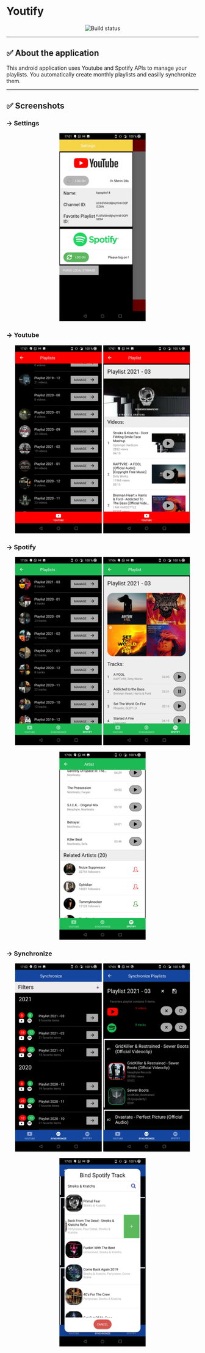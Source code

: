 # Youtify

<p align="center">
<img src="https://img.shields.io/badge/build status-ok-success" alt="Build status" />
</p>

---

## &#9989; About the application

This android application uses Youtube and Spotify APIs to manage your playlists. You automatically create monthly playlists and easilly synchronize them.

---

## &#9989; Screenshots

### &#8594; Settings

<p align="center">
    <img src="docs/Screenshot_1.jpg" alt="Build status" width="45%"/>
</p>

### &#8594; Youtube

<p align="center">
    <img src="docs/Screenshot_2.jpg" alt="Build status" width="45%"/>
    <img src="docs/Screenshot_3.jpg" alt="Build status" width="45%"/>
</p>

### &#8594; Spotify

<p align="center">
    <img src="docs/Screenshot_7.jpg" alt="Build status" width="45%"/>
    <img src="docs/Screenshot_8.jpg" alt="Build status" width="45%"/>
</p>
<p align="center">
    <img src="docs/Screenshot_9.jpg" alt="Build status" width="45%"/>
</p>

### &#8594; Synchronize

<p align="center">
    <img src="docs/Screenshot_4.jpg" alt="Build status" width="45%"/>
    <img src="docs/Screenshot_5.jpg" alt="Build status" width="45%"/>
</p>

<p align="center">
    <img src="docs/Screenshot_6.jpg" alt="Build status" width="45%"/>
</p>
